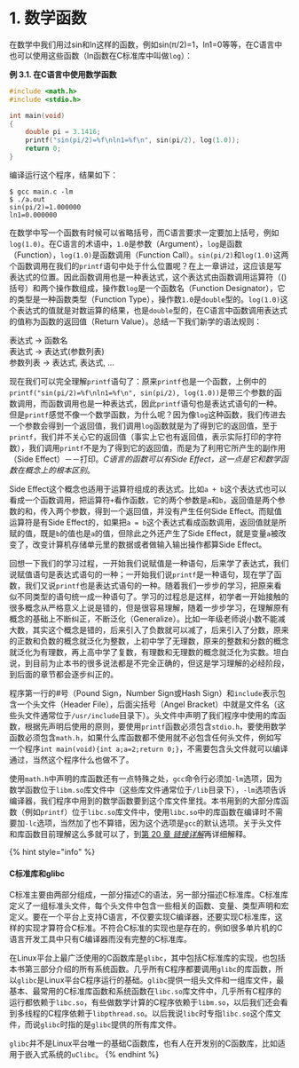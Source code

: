 # 1. 数学函数

在数学中我们用过sin和ln这样的函数，例如sin(π/2)=1，ln1=0等等，在C语言中也可以使用这些函数（ln函数在C标准库中叫做`log`）：

**例 3.1. 在C语言中使用数学函数**

```c
#include <math.h>
#include <stdio.h>

int main(void)
{
	double pi = 3.1416;
	printf("sin(pi/2)=%f\nln1=%f\n", sin(pi/2), log(1.0));
	return 0;
}
```

编译运行这个程序，结果如下：

```
$ gcc main.c -lm
$ ./a.out
sin(pi/2)=1.000000
ln1=0.000000
```

在数学中写一个函数有时候可以省略括号，而C语言要求一定要加上括号，例如`log(1.0)`。在C语言的术语中，`1.0`是参数（Argument），`log`是函数（Function），`log(1.0)`是函数调用（Function Call）。`sin(pi/2)`和`log(1.0)`这两个函数调用在我们的`printf`语句中处于什么位置呢？在上一章讲过，这应该是写表达式的位置。因此函数调用也是一种表达式，这个表达式由函数调用运算符（()括号）和两个操作数组成，操作数`log`是一个函数名（Function Designator），它的类型是一种函数类型（Function Type），操作数`1.0`是`double`型的。`log(1.0)`这个表达式的值就是对数运算的结果，也是`double`型的，在C语言中函数调用表达式的值称为函数的返回值（Return Value）。总结一下我们新学的语法规则：

表达式 → 函数名\
表达式 → 表达式(参数列表)\
参数列表 → 表达式, 表达式, ...

现在我们可以完全理解`printf`语句了：原来`printf`也是一个函数，上例中的`printf("sin(pi/2)=%f\nln1=%f\n", sin(pi/2), log(1.0))`是带三个参数的函数调用，而函数调用也是一种表达式，因此`printf`语句也是表达式语句的一种。但是`printf`感觉不像一个数学函数，为什么呢？因为像`log`这种函数，我们传进去一个参数会得到一个返回值，我们调用`log`函数就是为了得到它的返回值，至于`printf`，我们并不关心它的返回值（事实上它也有返回值，表示实际打印的字符数），我们调用`printf`不是为了得到它的返回值，而是为了利用它所产生的副作用（Side Effect）－－打印。_C语言的函数可以有Side Effect，这一点是它和数学函数在概念上的根本区别_。

Side Effect这个概念也适用于运算符组成的表达式。比如`a + b`这个表达式也可以看成一个函数调用，把运算符`+`看作函数，它的两个参数是`a`和`b`，返回值是两个参数的和，传入两个参数，得到一个返回值，并没有产生任何Side Effect。而赋值运算符是有Side Effect的，如果把`a = b`这个表达式看成函数调用，返回值就是所赋的值，既是`b`的值也是`a`的值，但除此之外还产生了Side Effect，就是变量`a`被改变了，改变计算机存储单元里的数据或者做输入输出操作都算Side Effect。

回想一下我们的学习过程，一开始我们说赋值是一种语句，后来学了表达式，我们说赋值语句是表达式语句的一种；一开始我们说`printf`是一种语句，现在学了函数，我们又说`printf`也是表达式语句的一种。随着我们一步步的学习，把原来看似不同类型的语句统一成一种语句了。学习的过程总是这样，初学者一开始接触的很多概念从严格意义上说是错的，但是很容易理解，随着一步步学习，在理解原有概念的基础上不断纠正，不断泛化（Generalize）。比如一年级老师说小数不能减大数，其实这个概念是错的，后来引入了负数就可以减了，后来引入了分数，原来的正数和负数的概念就泛化为整数，上初中学了无理数，原来的整数和分数的概念就泛化为有理数，再上高中学了复数，有理数和无理数的概念就泛化为实数。坦白说，到目前为止本书的很多说法都是不完全正确的，但这是学习理解的必经阶段，到后面的章节都会逐步纠正的。

程序第一行的#号（Pound Sign，Number Sign或Hash Sign）和`include`表示包含一个头文件（Header File），后面尖括号（Angel Bracket）中就是文件名（这些头文件通常位于`/usr/include`目录下）。头文件中声明了我们程序中使用的库函数，根据先声明后使用的原则，要使用`printf`函数必须包含`stdio.h`，要使用数学函数必须包含`math.h`，如果什么库函数都不使用就不必包含任何头文件，例如写一个程序`int main(void){int a;a=2;return 0;}`，不需要包含头文件就可以编译通过，当然这个程序什么也做不了。

使用`math.h`中声明的库函数还有一点特殊之处，`gcc`命令行必须加`-lm`选项，因为数学函数位于`libm.so`库文件中（这些库文件通常位于`/lib`目录下），`-lm`选项告诉编译器，我们程序中用到的数学函数要到这个库文件里找。本书用到的大部分库函数（例如`printf`）位于`libc.so`库文件中，使用`libc.so`中的库函数在编译时不需要加`-lc`选项，当然加了也不算错，因为这个选项是`gcc`的默认选项。关于头文件和库函数目前理解这么多就可以了，到[第 20 章 _链接详解_](https://akaedu.github.io/book/ch20.html#link)再详细解释。

{% hint style="info" %}
#### C标准库和glibc

C标准主要由两部分组成，一部分描述C的语法，另一部分描述C标准库。C标准库定义了一组标准头文件，每个头文件中包含一些相关的函数、变量、类型声明和宏定义。要在一个平台上支持C语言，不仅要实现C编译器，还要实现C标准库，这样的实现才算符合C标准。不符合C标准的实现也是存在的，例如很多单片机的C语言开发工具中只有C编译器而没有完整的C标准库。

在Linux平台上最广泛使用的C函数库是`glibc`，其中包括C标准库的实现，也包括本书第三部分介绍的所有系统函数。几乎所有C程序都要调用`glibc`的库函数，所以`glibc`是Linux平台C程序运行的基础。`glibc`提供一组头文件和一组库文件，最基本、最常用的C标准库函数和系统函数在`libc.so`库文件中，几乎所有C程序的运行都依赖于`libc.so`，有些做数学计算的C程序依赖于`libm.so`，以后我们还会看到多线程的C程序依赖于`libpthread.so`。以后我说`libc`时专指`libc.so`这个库文件，而说`glibc`时指的是`glibc`提供的所有库文件。

`glibc`并不是Linux平台唯一的基础C函数库，也有人在开发别的C函数库，比如适用于嵌入式系统的`uClibc`。
{% endhint %}
